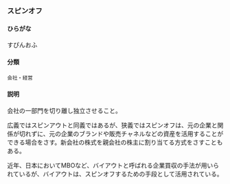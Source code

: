 <div style="display:none;">

## [あ行](securities-terms?id=あ行)
## [か行](securities-terms?id=か行)
## [さ行](securities-terms?id=さ行)

</div>

### スピンオフ

#### ひらがな

すぴんおふ

#### 分類

`会社・経営`

#### 説明

会社の一部門を切り離し独立させること。
広義ではスピンアウトと同義ではあるが、狭義ではスピンオフは、元の企業と関係が切れずに、元の企業のブランドや販売チャネルなどの資産を活用することができる場合をさす。新会社の株式を親会社の株主に割り当てる方式をさすこともある。
近年、日本においてMBOなど、バイアウトと呼ばれる企業買収の手法が用いられているが、バイアウトは、スピンオフするための手段として活用されている。

<div style="display:none;">

## [た行](securities-terms?id=た行)
## [な行](securities-terms?id=な行)
## [は行](securities-terms?id=は行)
## [ま行](securities-terms?id=ま行)
## [や行](securities-terms?id=や行)
## [ら行](securities-terms?id=ら行)
## [わ行](securities-terms?id=わ行)
## [英数字・記号](securities-terms?id=英数字・記号)

</div>

